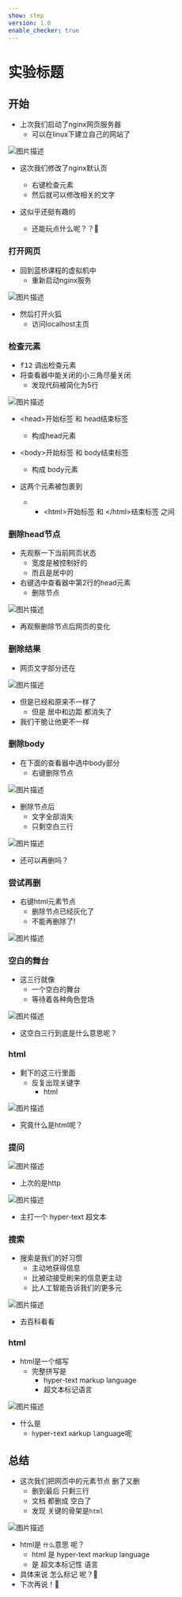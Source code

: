 ```yaml
---
show: step
version: 1.0
enable_checker: true
---
```


# 实验标题

## 开始

- 上次我们启动了nginx网页服务器
	- 可以在linux下建立自己的网站了

![图片描述](https://doc.shiyanlou.com/courses/uid1190679-20230406-1680788845482)

- 这次我们修改了nginx默认页
  - 右键检查元素
  - 然后就可以修改相关的文字

- 这似乎还挺有趣的
	- 还能玩点什么呢？？🤔

### 打开网页

- 回到蓝桥课程的虚拟机中
	- 重新启动nginx服务

![图片描述](https://doc.shiyanlou.com/courses/uid1190679-20221206-1670292428393)

- 然后打开火狐
	- 访问localhost主页

### 检查元素

- <kbd>f12</kbd> 调出检查元素
- 将查看器中能关闭的小三角尽量关闭
	- 发现代码被简化为5行

![图片描述](https://doc.shiyanlou.com/courses/uid1190679-20221118-1668778116871)

- \<head>开始标签 和 </head> head结束标签
	- 构成head元素

- \<body>开始标签 和 </body> body结束标签
	- 构成 body元素
- 这两个元素被包裹到
	- - \<html>开始标签 和 \</html>结束标签 之间

### 删除head节点

- 先观察一下当前网页状态
	- 宽度是被控制好的
	- 而且是居中的
- 右键选中查看器中第2行的head元素
	- 删除节点

![图片描述](https://doc.shiyanlou.com/courses/uid1190679-20221118-1668778150306)

- 再观察删除节点后网页的变化

### 删除结果

- 网页文字部分还在

![图片描述](https://doc.shiyanlou.com/courses/uid1190679-20221118-1668778248396)

- 但是已经和原来不一样了
	- 但是 居中和边距 都消失了
- 我们干脆让他更不一样

### 删除body

- 在下面的查看器中选中body部分
	- 右键删除节点

![图片描述](https://doc.shiyanlou.com/courses/uid1190679-20230413-1681374007024)

- 删除节点后
	- 文字全部消失
	- 只剩空白三行

![图片描述](https://doc.shiyanlou.com/courses/uid1190679-20221118-1668778286438)

- 还可以再删吗？

### 尝试再删

- 右键html元素节点
	- 删除节点已经灰化了
	- 不能再删除了!

![图片描述](https://doc.shiyanlou.com/courses/uid1190679-20221118-1668778349016)

### 空白的舞台

- 这三行就像
	- 一个空白的舞台
	- 等待着各种角色登场

![图片描述](https://doc.shiyanlou.com/courses/uid1190679-20240630-1719716739727)

- 这空白三行到底是什么意思呢？

### html

- 剩下的这三行里面
	- 反复出现关键字
		- html

![图片描述](https://doc.shiyanlou.com/courses/uid1190679-20221118-1668778554368)

- 究竟什么是html呢？

### 提问

![图片描述](https://doc.shiyanlou.com/courses/3781/labs/1135167/uid1190679-20250315-1742043265751) 

- 上次的是http

![图片描述](https://doc.shiyanlou.com/courses/3781/labs/1135167/uid1190679-20250315-1742043338753) 

- 主打一个 hyper-text 超文本

### 搜索

- 搜索是我们的好习惯
	- 主动地获得信息
	- 比被动接受刷来的信息更主动
	- 比人工智能告诉我们的更多元

![图片描述](https://doc.shiyanlou.com/courses/uid1190679-20220907-1662554314859)

- 去百科看看

### html

- html是一个缩写
	- 完整拼写是
		- hyper-text markup language
		- 超文本标记语言

![图片描述](https://doc.shiyanlou.com/courses/uid1190679-20220907-1662554387971)

- 什么是
	- `h`yper-`t`ext `m`arkup `l`anguage呢

## 总结

- 这次我们把网页中的元素节点 删了又删
	- 删到最后 只剩三行
	- 文档 都删成 空白了
	- 发现 关键的骨架是`html`

![图片描述](https://doc.shiyanlou.com/courses/uid1190679-20221120-1668948857104)

- html是 `什么`意思 呢？
	- html 是 hyper-text markup language
	- 是 超文本标记性 语言
- 具体来说 怎么标记 呢？🤔
- 下次再说！👋
